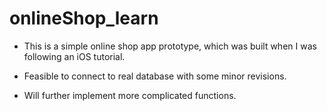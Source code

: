 # onlineShop_learn

- This is a simple online shop app prototype, which was built when I was following an iOS tutorial.

- Feasible to connect to real database with some minor revisions. 

- Will further implement more complicated functions.
